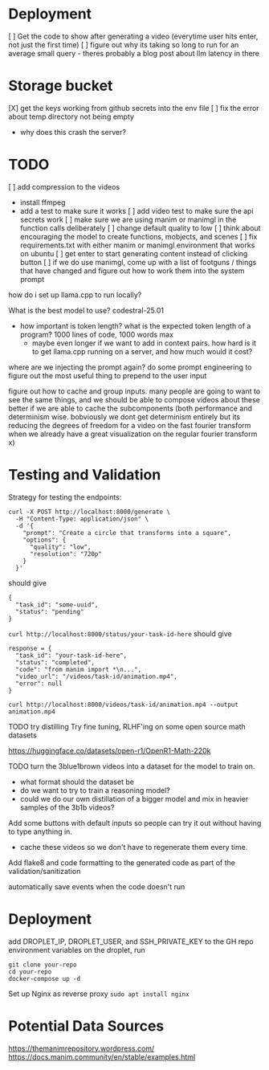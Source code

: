 # Deployment
[ ] Get the code to show after generating a video (everytime user hits enter, not just the first time)
[ ] figure out why its taking so long to run for an average small query - theres probably a blog post about llm latency in there

# Storage bucket
[X] get the keys working from github secrets into the env file
[ ] fix the error about temp directory not being empty
  - why does this crash the server?

# TODO
[ ] add compression to the videos
  - install ffmpeg
  - add a test to make sure it works
[ ] add video test to make sure the api secrets work
[ ] make sure we are using manim or manimgl in the function calls deliberately
[ ] change default quality to low
[ ] think about encouraging the model to create functions, mobjects, and scenes
[ ] fix requirements.txt with either manim or manimgl environment that works on ubuntu
[ ] get enter to start generating content instead of clicking button 
[ ] if we do use manimgl, come up with a list of footguns / things that have changed and figure out how to work them into the system prompt

how do i set up llama.cpp to run locally?

What is the best model to use? codestral-25.01
- how important is token length? what is the expected token length of a program? 1000 lines of code, 1000 words max
    - maybe even longer if we want to add in context pairs. 
how hard is it to get llama.cpp running on a server, and how much would it cost?

where are we injecting the prompt again? do some prompt engineering to figure out the most useful thing to prepend to the user input 

figure out how to cache and group inputs. many people are going to want to see the same things, and we should be able to compose videos about these better if we are able to cache the subcomponents (both performance and determinism wise. bobviously we dont get determinism entirely but its reducing the degrees of freedom for a video on the fast fourier transform when we already have a great visualization on the regular fourier transform x)


# Testing and Validation
Strategy for testing the endpoints:
```
curl -X POST http://localhost:8000/generate \
  -H "Content-Type: application/json" \
  -d '{
    "prompt": "Create a circle that transforms into a square",
    "options": {
      "quality": "low",
      "resolution": "720p"
    }
  }'
```
should give
```
{
  "task_id": "some-uuid",
  "status": "pending"
}
```

`curl http://localhost:8000/status/your-task-id-here`
should give 
```
response = {
  "task_id": "your-task-id-here",
  "status": "completed",
  "code": "from manim import *\n...",
  "video_url": "/videos/task-id/animation.mp4",
  "error": null
}
```

`curl http://localhost:8000/videos/task-id/animation.mp4 --output animation.mp4`    


TODO try distilling 
Try fine tuning, RLHF'ing on some open source math datasets

https://huggingface.co/datasets/open-r1/OpenR1-Math-220k

TODO turn the 3blue1brown videos into a dataset for the model to train on.
- what format should the dataset be
- do we want to try to train a reasoning model?
- could we do our own distillation of a bigger model and mix in heavier samples of the 3b1b videos? 

Add some buttons with default inputs so people can try it out without having to type anything in.
- cache these videos so we don't have to regenerate them every time.

Add flake8 and code formatting to the generated code as part of the validation/sanitization 

automatically save events when the code doesn't run

# Deployment
add DROPLET_IP, DROPLET_USER, and SSH_PRIVATE_KEY to the GH repo environment variables
on the droplet, run 
```
git clone your-repo
cd your-repo
docker-compose up -d
```

Set up Nginx as reverse proxy
`sudo apt install nginx`


# Potential Data Sources
https://themanimrepository.wordpress.com/
https://docs.manim.community/en/stable/examples.html
